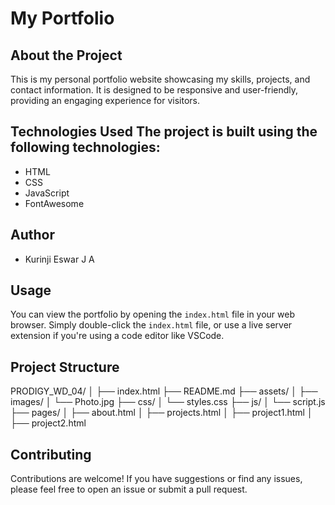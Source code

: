 # My Portfolio 

## About the Project 
This is my personal portfolio website showcasing my skills, projects, and contact information. It is designed to be responsive and user-friendly, providing an engaging experience for visitors.

## Technologies Used The project is built using the following technologies: 
- HTML
- CSS
- JavaScript
- FontAwesome

## Author
- Kurinji Eswar J A

## Usage 
You can view the portfolio by opening the `index.html` file in your web browser. Simply double-click the `index.html` file, or use a live server extension if you're using a code editor like VSCode.

## Project Structure
PRODIGY_WD_04/
│
├── index.html
├── README.md
├── assets/
│   ├── images/
│   └── Photo.jpg
├── css/
│   └── styles.css
├── js/
│   └── script.js
├── pages/
│   ├── about.html
│   ├── projects.html
│   ├── project1.html
│   ├── project2.html


## Contributing
Contributions are welcome! If you have suggestions or find any issues, please feel free to open an issue or submit a pull request. 
